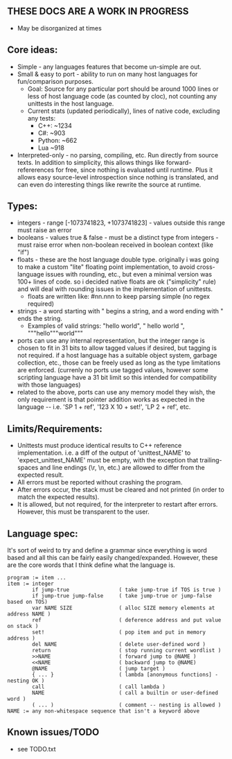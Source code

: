 ## THESE DOCS ARE A WORK IN PROGRESS
- May be disorganized at times

## Core ideas:
- Simple - any languages features that become un-simple are out.
- Small & easy to port - ability to run on many host languages for fun/comparison purposes.
	- Goal: Source for any particular port should be around 1000 lines or less of host language code (as counted by cloc), not counting any unittests in the host language.
	- Current stats (updated periodically), lines of native code, excluding any tests:
		- C++: ~1234
		- C#: ~903
		- Python: ~662
		- Lua ~918
- Interpreted-only - no parsing, compiling, etc. Run directly from source texts. In addition to simplicity, this allows things like forward-refererences for free, since nothing is evaluated until runtime. Plus it allows easy source-level introspection since nothing is translated, and can even do interesting things like rewrite the source at runtime.

## Types:
- integers - range [-1073741823, +1073741823] - values outside this range must raise an error
- booleans - values true & false - must be a distinct type from integers - must raise error when non-boolean received in boolean context (like "if")
- floats - these are the host language double type. originally i was going to make a custom "lite" floating point implementation, to avoid cross-language issues with rounding, etc., but even a minimal version was 100+ lines of code. so i decided native floats are ok ("simplicity" rule) and will deal with rounding issues in the implementation of unittests.
	- floats are written like: #nn.nnn to keep parsing simple (no regex required)
- strings - a word starting with " begins a string, and a word ending with " ends the string.
	- Examples of valid strings: "hello world", " hello world ", """hello"""world"""
- ports can use any internal representation, but the integer range is chosen to fit in 31 bits to allow tagged values if desired, but tagging is not required. if a host language has a suitable object system, garbage collection, etc., those can be freely used as long as the type limitations are enforced. (currenly no ports use tagged values, however some scripting language have a 31 bit limit so this intended for compatibility with those languages)
- related to the above, ports can use any memory model they wish, the only requirement is that pointer addition works as expected in the language -- i.e. 'SP 1 + ref', '123 X 10 + set!', 'LP 2 + ref', etc.

## Limits/Requirements:
- Unittests must produce identical results to C++ reference implementation. i.e. a diff of the output of 'unittest_NAME' to 'expect_unittest_NAME' must be empty, with the exception that trailing-spaces and line endings (\r, \n, etc.) are allowed to differ from the expected result.
- All errors must be reported without crashing the program.
- After errors occur, the stack must be cleared and not printed (in order to match the expected results).
- It is allowed, but not required, for the interpreter to restart after errors. However, this must be transparent to the user.

## Language spec:

It's sort of weird to try and define a grammar since everything is word based and all this
can be fairly easily changed/expanded. However, these are the core words that I think
define what the language is.
```
program := item ...
item := integer
		if jump-true				( take jump-true if TOS is true )
		if jump-true jump-false		( take jump-true or jump-false based on TOS)
		var NAME SIZE				( alloc SIZE memory elements at address NAME )
		ref							( deference address and put value on stack )
		set!						( pop item and put in memory address )
		del NAME					( delete user-defined word )
		return						( stop running current wordlist )
		>>NAME						( forward jump to @NAME )
		<<NAME						( backward jump to @NAME)
		@NAME						( jump target )
		{ ... }						( lambda [anonymous functions] - nesting OK )
		call						( call lambda )
		NAME						( call a builtin or user-defined word )
		( ... )						( comment -- nesting is allowed )
NAME := any non-whitespace sequence that isn't a keyword above
```

## Known issues/TODO
- see TODO.txt
